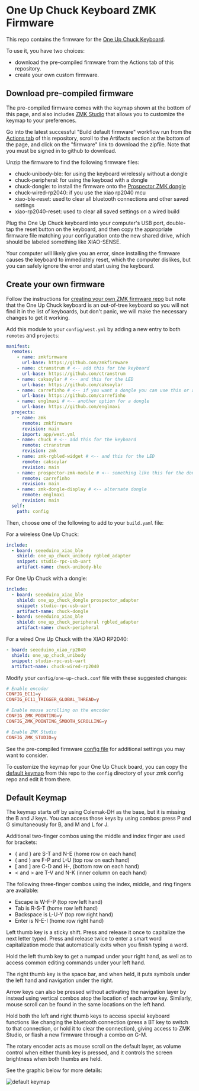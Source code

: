 # One Up Chuck Keyboard ZMK Firmware

This repo contains the firmware for the [One Up Chuck Keyboard][chuck].

To use it, you have two choices:

- download the pre-compiled firmware from the Actions tab of this repository.
- create your own custom firmware.

## Download pre-compiled firmware

The pre-compiled firmware comes with the keymap shown at the bottom of this page,
and also includes [ZMK Studio][studio] that allows you to customize the keymap to
your preferences.

Go into the latest successful "Build default firmware" workflow run
from the [Actions tab][actions] of this repository,
scroll to the Artifacts section at the bottom of the page,
and click on the "firmware" link to download the zipfile.
Note that you must be signed in to github to download.

Unzip the firmware to find the following firmware files:

- chuck-unibody-ble: for using the keyboard wirelessly without a dongle
- chuck-peripheral: for using the keyboad with a dongle
- chuck-dongle: to install the firmware onto the [Prospector ZMK dongle][prospector]
- chuck-wired-rp2040: if you use the xiao rp2040 mcu
- xiao-ble-reset: used to clear all bluetooth connections and other saved settings
- xiao-rp2040-reset: used to clear all saved settings on a wired build

Plug the One Up Chuck keyboard into your computer's USB port,
double-tap the reset button on the keyboard,
and then copy the appropriate firmware file matching your configuration
onto the new shared drive, which should be labeled something like XIAO-SENSE.

Your computer will likely give you an error,
since installing the firmware causes the keyboard to immediately reset,
which the computer dislikes, but you can safely ignore the error
and start using the keyboard.

## Create your own firmware

Follow the instructions for [creating your own ZMK firmware repo][zmk]
but note that the One Up Chuck keyboard is an out-of-tree keyboard so you will not
find it in the list of keyboards, but don't panic, we will make the necessary
changes to get it working.

Add this module to your `config/west.yml` by adding a new entry to both
`remotes` and `projects`:

```yaml
manifest:
  remotes:
    - name: zmkfirmware
      url-base: https://github.com/zmkfirmware
    - name: ctranstrum # <-- add this for the keyboard
      url-base: https://github.com/ctranstrum
    - name: caksoylar # <-- and this for the LED
      url-base: https://github.com/caksoylar
    - name: carrefinho # <-- if you want a dongle you can use this or another adapter
      url-base: https://github.com/carrefinho
    - name: englmaxi # <-- another option for a dongle
      url-base: https://github.com/englmaxi
  projects:
    - name: zmk
      remote: zmkfirmware
      revision: main
      import: app/west.yml
    - name: chuck # <-- add this for the keyboard
      remote: ctranstrum
      revision: zmk
    - name: zmk-rgbled-widget # <-- and this for the LED
      remote: caksoylar
      revision: main
    - name: prospector-zmk-module # <-- something like this for the dongle
      remote: carrefinho
      revision: main
    - name: zmk-dongle-display # <-- alternate dongle
      remote: englmaxi
      revision: main
  self:
    path: config
```

Then, choose one of the following to add to your `build.yaml` file:

For a wireless One Up Chuck:

```yaml
include:
  - board: seeeduino_xiao_ble
    shield: one_up_chuck_unibody rgbled_adapter
    snippet: studio-rpc-usb-uart
    artifact-name: chuck-unibody-ble
```

For One Up Chuck with a dongle:

```yaml
include:
  - board: seeeduino_xiao_ble
    shield: one_up_chuck_dongle prospector_adapter
    snippet: studio-rpc-usb-uart
    artifact-name: chuck-dongle
  - board: seeeduino_xiao_ble
    shield: one_up_chuck_peripheral rgbled_adapter
    artifact-name: chuck-peripheral
```

For a wired One Up Chuck with the XIAO RP2040:

```yaml
- board: seeeduino_xiao_rp2040
  shield: one_up_chuck_unibody
  snippet: studio-rpc-usb-uart
  artifact-name: chuck-wired-rp2040
```

Modify your `config/one-up-chuck.conf` file with these suggested changes:

```conf
# Enable encoder
CONFIG_EC11=y
CONFIG_EC11_TRIGGER_GLOBAL_THREAD=y

# Enable mouse scrolling on the encoder
CONFIG_ZMK_POINTING=y
CONFIG_ZMK_POINTING_SMOOTH_SCROLLING=y

# Enable ZMK Studio
CONFIG_ZMK_STUDIO=y
```

See the pre-compiled firmware [config file][config]
for additional settings you may want to consider.

To customize the keymap for your One Up Chuck board,
you can copy the [default keymap][keymap] from this repo
to the `config` directory of your zmk config repo
and edit it from there.

## Default Keymap

The keymap starts off by using Colemak-DH as the base,
but it is missing the B and J keys.
You can access those keys by using combos:
press P and G simultaneously for B,
and M and L for J.

Additional two-finger combos using the middle and index finger are used for brackets:

- { and } are S-T and N-E (home row on each hand)
- ( and ) are F-P and L-U (top row on each hand)
- \[ and \] are C-D and H-, (bottom row on each hand)
- < and > are T-V and N-K (inner column on each hand)

The following three-finger combos using the index, middle, and ring fingers are available:

- Escape is W-F-P (top row left hand)
- Tab is R-S-T (home row left hand)
- Backspace is L-U-Y (top row right hand)
- Enter is N-E-I (home row right hand)

Left thumb key is a sticky shift. Press and release it once to
capitalize the next letter typed. Press and release twice to enter
a smart word capitalization mode that automatically exits when you
finish typing a word.

Hold the left thumb key to get a numpad under your right hand,
as well as to access common editing commands under your left hand.

The right thumb key is the space bar, and when held, it puts
symbols under the left hand and navigation under the right.

Arrow keys can also be pressed without activating the navigation layer
by instead using vertical combos atop the location of each arrow key.
Similarly, mouse scroll can be found in the same locations on the left hand.

Hold both the left and right thumb keys to access special keyboard
functions like changing the bluetooth connection (press a BT key to
switch to that connection, or hold it to clear the connection),
giving access to ZMK Studio, or flash a new firmware through a combo
on G-M.

The rotary encoder acts as mouse scroll on the default layer,
as volume control when either thumb key is pressed, and
it controls the screen brightness when both thumbs are held.

See the graphic below for more details:

![default keymap](images/one_up_chuck.svg)

[actions]: https://github.com/ctranstrum/chuck/actions
[chuck]: https://github.com/ctranstrum/chuck
[config]: config/one_up_chuck.conf
[keymap]: https://github.com/ctranstrum/chuck/tree/zmk/boards/shields/chuck/one_up_chuck.keymap
[prospector]: https://github.com/carrefinho/prospector
[studio]: https://zmk.studio
[zmk]: https://zmk.dev/docs/user-setup#github-repo
